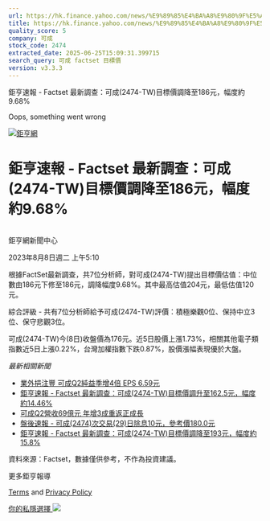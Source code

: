 ```yaml
---
url: https://hk.finance.yahoo.com/news/%E9%89%85%E4%BA%A8%E9%80%9F%E5%A0%B1-factset-%E6%9C%80%E6%96%B0%E8%AA%BF%E6%9F%A5-%E5%8F%AF%E6%88%90-2474-091031666.html
title: https://hk.finance.yahoo.com/news/%E9%89%85%E4%BA%A8%E9%80%9F%E5%A0%B1-factset-%E6%9C%80%E6%96%B0%E8
quality_score: 5
company: 可成
stock_code: 2474
extracted_date: 2025-06-25T15:09:31.399715
search_query: 可成 factset 目標價
version: v3.3.3
---
```


鉅亨速報 - Factset 最新調查：可成(2474-TW)目標價調降至186元，幅度約9.68% 


Oops, something went wrong

 

[![鉅亨網](https://s.yimg.com/ny/api/res/1.2/UM5hrThmhlnSiBO4o4qlLg--/YXBwaWQ9aGlnaGxhbmRlcjt3PTE0NjtoPTQ4O2NmPXdlYnA-/https://s.yimg.com/os/creatr-uploaded-images/2020-01/147c7630-36ab-11ea-ae7c-5ee7a0016555)](http://www.cnyes.com/ "鉅亨網")

# 鉅亨速報 - Factset 最新調查：可成(2474-TW)目標價調降至186元，幅度約9.68%

![](data:image/gif;base64,R0lGODlhAQABAIAAAAAAAP///ywAAAAAAQABAAACAUwAOw==)

鉅亨網新聞中心

2023年8月8日週二 上午5:10

根據FactSet最新調查，共7位分析師，對可成(2474-TW)提出目標價估值：中位數由186元下修至186元，調降幅度9.68%。其中最高估值204元，最低估值120元。

綜合評級 - 共有7位分析師給予可成(2474-TW)評價：積極樂觀0位、保持中立3位、保守悲觀3位。

可成(2474-TW)今(8日)收盤價為176元。近5日股價上漲1.73%，相關其他電子類指數近5日上漲0.22%，台灣加權指數下跌0.87%，股價漲幅表現優於大盤。

*最新相關新聞*

* [業外挹注豐 可成Q2純益季增4倍 EPS 6.59元](https://news.cnyes.com/news/id/5277665)
* [鉅亨速報 - Factset 最新調查：可成(2474-TW)目標價調升至162.5元，幅度約14.46%](https://news.cnyes.com/news/id/5259457)
* [可成Q2營收69億元 年增3成重返正成長](https://news.cnyes.com/news/id/5243663)
* [盤後速報 - 可成(2474)次交易(29)日除息10元，參考價180.0元](https://news.cnyes.com/news/id/5231248)
* [鉅亨速報 - Factset 最新調查：可成(2474-TW)目標價調降至193元，幅度約15.8%](https://news.cnyes.com/news/id/5225549)

資料來源：Factset，數據僅供參考，不作為投資建議。

更多鉅亨報導

[Terms](https://guce.yahoo.com/terms?locale=zh-Hant-HK)  and [Privacy Policy](https://guce.yahoo.com/privacy-policy?locale=zh-Hant-HK)

[你的私隱選擇 ![](https://s.yimg.com/dv/static/siteApp/img/privacy-choice-control.png)](https://guce.yahoo.com/state-controls?locale=zh-Hant-HK&state=VA)